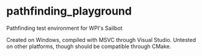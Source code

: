 # pathfinding_playground

Pathfinding test environment for WPI's Sailbot

Created on Windows, compiled with MSVC through Visual Studio. Untested on other platforms, though should be compatible through CMake.
